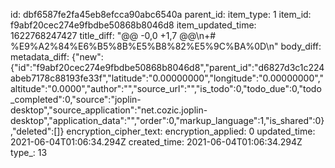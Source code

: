 id: dbf6587fe2fa45eb8efcca90abc6540a
parent_id: 
item_type: 1
item_id: f9abf20cec274e9fbdbe50868b8046d8
item_updated_time: 1622768247427
title_diff: "@@ -0,0 +1,7 @@\\n+# %E9%A2%84%E6%B5%8B%E5%B8%82%E5%9C%BA%0D\\n"
body_diff: 
metadata_diff: {"new":{"id":"f9abf20cec274e9fbdbe50868b8046d8","parent_id":"d6827d3c1c224abeb7178c88193fe33f","latitude":"0.00000000","longitude":"0.00000000","altitude":"0.0000","author":"","source_url":"","is_todo":0,"todo_due":0,"todo_completed":0,"source":"joplin-desktop","source_application":"net.cozic.joplin-desktop","application_data":"","order":0,"markup_language":1,"is_shared":0},"deleted":[]}
encryption_cipher_text: 
encryption_applied: 0
updated_time: 2021-06-04T01:06:34.294Z
created_time: 2021-06-04T01:06:34.294Z
type_: 13